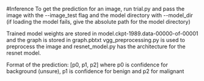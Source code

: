 #Inference
To get the prediction for an image, run trial.py and pass the image with the --image_test flag and the model directory with --model_dir
(if loading the model fails, give the absolute path for the model directory)

Trained model weights are stored in model.ckpt-1989.data-00000-of-00001 and the graph is stored in graph.pbtxt
vgg_preprocessing.py is used to preprocess the image and resnet_model.py has the architecture for the resnet model.

Format of the prediction:
[p0, p1, p2]
where p0 is confidence for background (unsure), p1 is confidence for benign and p2 for malignant

